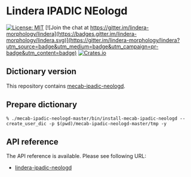 # Lindera IPADIC NEologd

[![License: MIT](https://img.shields.io/badge/License-MIT-yellow.svg)](https://opensource.org/licenses/MIT) [![Join the chat at https://gitter.im/lindera-morphology/lindera](https://badges.gitter.im/lindera-morphology/lindera.svg)](https://gitter.im/lindera-morphology/lindera?utm_source=badge&utm_medium=badge&utm_campaign=pr-badge&utm_content=badge) [![Crates.io](https://img.shields.io/crates/v/lindera-ipadic-neologd.svg)](https://crates.io/crates/lindera-ipadic-neologd)


## Dictionary version

This repository contains [mecab-ipadic-neologd](https://github.com/lindera-morphology/mecab-ipadic-neologd).


## Prepare dictionary
```
% ./mecab-ipadic-neologd-master/bin/install-mecab-ipadic-neologd --create_user_dic -p $(pwd)/mecab-ipadic-neologd-master/tmp -y
```


## API reference

The API reference is available. Please see following URL:
- <a href="https://docs.rs/lindera-ipadic-neologd" target="_blank">lindera-ipadic-neologd</a>
